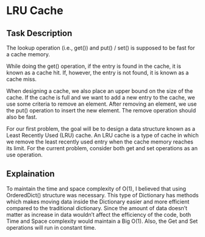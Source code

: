 # LRU Cache

## Task Description
 The lookup operation (i.e., get()) and put() / set() is supposed to be fast for a cache memory.

While doing the get() operation, if the entry is found in the cache, it is known as a cache hit. If, however, the entry is not found, it is known as a cache miss.

When designing a cache, we also place an upper bound on the size of the cache. If the cache is full and we want to add a new entry to the cache, we use some criteria to remove an element. After removing an element, we use the put() operation to insert the new element. The remove operation should also be fast.

For our first problem, the goal will be to design a data structure known as a Least Recently Used (LRU) cache. An LRU cache is a type of cache in which we remove the least recently used entry when the cache memory reaches its limit. For the current problem, consider both get and set operations as an use operation.

## Explaination
To maintain the time and space complexity of O(1), I believed that using OrderedDict() structure was necessary. 
This type of Dictionary has methods which makes moving data inside the Dictionary easier and more efficient compared to the traditional dictionary. 
Since the amount of data doesn’t matter as increase in data wouldn’t affect the efficiency of the code, both Time and Space complexity would maintain a Big O(1). 
Also, the Get and Set operations will run in constant time.